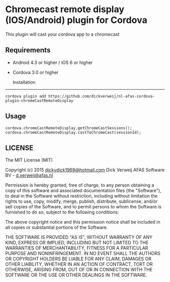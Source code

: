 Chromecast remote display (IOS/Android) plugin for Cordova
==========================
This plugin will cast your cordova app to a chromecast

Requirements
-------------
- Android 4.3 or higher / iOS 6 or higher
- Cordova 3.0 or higher

    Installation
-------------
    cordova plugin add https://github.com/dickverweij/nl-afas-cordova-plugin-chromeCastRemoteDisplay

Usage
------
    
    cordova.chromeCastRemoteDisplay.getChromeCastSessions();
    cordova.chromeCastRemoteDisplay.castToChromeCast(sessionId);


LICENSE
--------
The MIT License (MIT)

Copyright (c) 2015 dickydick1969@hotmail.com Dick Verweij AFAS Software BV - d.verweij@afas.nl

Permission is hereby granted, free of charge, to any person obtaining a copy of
this software and associated documentation files (the "Software"), to deal in
the Software without restriction, including without limitation the rights to
use, copy, modify, merge, publish, distribute, sublicense, and/or sell copies of
the Software, and to permit persons to whom the Software is furnished to do so,
subject to the following conditions:

The above copyright notice and this permission notice shall be included in all
copies or substantial portions of the Software.

THE SOFTWARE IS PROVIDED "AS IS", WITHOUT WARRANTY OF ANY KIND, EXPRESS OR
IMPLIED, INCLUDING BUT NOT LIMITED TO THE WARRANTIES OF MERCHANTABILITY, FITNESS
FOR A PARTICULAR PURPOSE AND NONINFRINGEMENT. IN NO EVENT SHALL THE AUTHORS OR
COPYRIGHT HOLDERS BE LIABLE FOR ANY CLAIM, DAMAGES OR OTHER LIABILITY, WHETHER
IN AN ACTION OF CONTRACT, TORT OR OTHERWISE, ARISING FROM, OUT OF OR IN
CONNECTION WITH THE SOFTWARE OR THE USE OR OTHER DEALINGS IN THE SOFTWARE.
